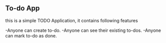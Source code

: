 ## To-do  App
this is a simple TODO Application, it contains following features

-Anyone can create to-do.
-Anyone can see their existing to-dos.
-Anyone can mark to-do as done.


